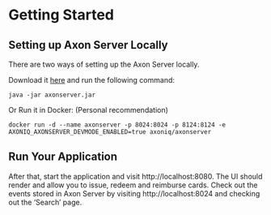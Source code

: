 # Getting Started

## Setting up Axon Server Locally
There are two ways of setting up the Axon Server locally. 
    
Download it [here](https://download.axoniq.io/training/AxonServer.zip) and run the following command:
```
java -jar axonserver.jar
```

Or Run it in Docker: (Personal recommendation)
```
docker run -d --name axonserver -p 8024:8024 -p 8124:8124 -e AXONIQ_AXONSERVER_DEVMODE_ENABLED=true axoniq/axonserver
```

## Run Your Application
After that, start the application and visit http://localhost:8080. The UI should render and allow you to issue, redeem
and reimburse cards. Check out the events stored in Axon Server by visiting http://localhost:8024 and checking out the
‘Search’ page.

